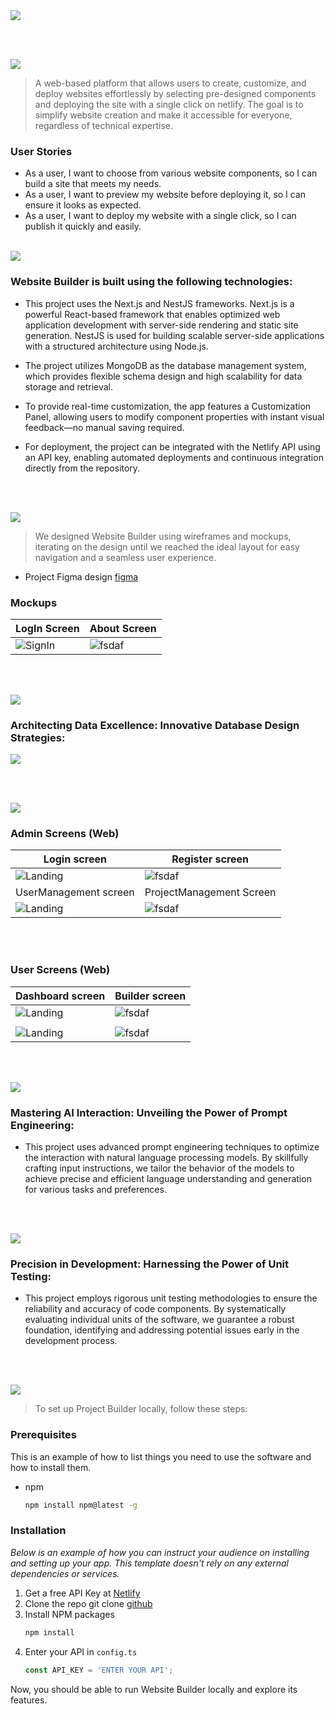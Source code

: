  <img src="./readme/title1.svg"/>

<br><br>

<!-- project philosophy -->
<img src="./readme/title2.svg"/>

> A web-based platform that allows users to create, customize, and deploy websites effortlessly by selecting pre-designed components and deploying the site with a single click on netlify. The goal is to simplify website creation and make it accessible for everyone, regardless of technical expertise.


### User Stories
- As a user, I want to choose from various website components, so I can build a site that meets my needs.
- As a user, I want to preview my website before deploying it, so I can ensure it looks as expected.
- As a user, I want to deploy my website with a single click, so I can publish it quickly and easily.
<br><br>
<!-- Tech stack -->
<img src="./readme/title3.svg"/>

###  Website Builder is built using the following technologies:

- This project uses the Next.js and NestJS frameworks. Next.js is a powerful React-based framework that enables optimized web application development with server-side rendering and static site generation. NestJS is used for building scalable server-side applications with a structured architecture using Node.js.

- The project utilizes MongoDB as the database management system, which provides flexible schema design and high scalability for data storage and retrieval.

- To provide real-time customization, the app features a Customization Panel, allowing users to modify component properties with instant visual feedback—no manual saving required.

- For deployment, the project can be integrated with the Netlify API using an API key, enabling automated deployments and continuous integration directly from the repository.


<br><br>
<!-- UI UX -->
<img src="./readme/title4.svg"/>


> We designed Website Builder using wireframes and mockups, iterating on the design until we reached the ideal layout for easy navigation and a seamless user experience.

- Project Figma design [figma](https://www.figma.com/file/LsuOx5Wnh5YTGSEtrgvz4l/Purrfect-Pals?type=design&node-id=257%3A79&mode=design&t=adzbABt5hbb91ucZ-1)


### Mockups
| LogIn Screen | About Screen |
| ---| ---|
| ![SignIn](./readme/sign%20in.png) | ![fsdaf](./readme/Desktop%20-%205%20(1).png) |

<br><br>

<!-- Database Design -->
<img src="./readme/title5.svg"/>

###  Architecting Data Excellence: Innovative Database Design Strategies:

<img src="./readme/image.png"/>


<br><br>


<!-- Implementation -->
<img src="./readme/title6.svg"/>


### Admin Screens (Web)
| Login screen  | Register screen |
| ---| ---|
| ![Landing](./readme/Screenshot%20(254).png) | ![fsdaf](./readme/register.png) |
| UserManagement screen  | ProjectManagement Screen |
| ![Landing](./readme/usermanage.png) | ![fsdaf](./readme/projectmanage.png) |

<br><br>
### User Screens (Web)
| Dashboard screen  | Builder screen |
| ---| ---|
| ![Landing](./readme/userdashboard.png) | ![fsdaf](./readme/BuilderPage.png) |
| | |
| ![Landing](./readme/BuilderPage1.png) | ![fsdaf](./readme/BuilderPage2.png) |

<br><br>


<!-- Prompt Engineering -->
<img src="./readme/title7.svg"/>

###  Mastering AI Interaction: Unveiling the Power of Prompt Engineering:

- This project uses advanced prompt engineering techniques to optimize the interaction with natural language processing models. By skillfully crafting input instructions, we tailor the behavior of the models to achieve precise and efficient language understanding and generation for various tasks and preferences.

<br><br>



<!-- Unit Testing -->
<img src="./readme/title9.svg"/>

###  Precision in Development: Harnessing the Power of Unit Testing:

- This project employs rigorous unit testing methodologies to ensure the reliability and accuracy of code components. By systematically evaluating individual units of the software, we guarantee a robust foundation, identifying and addressing potential issues early in the development process.

<br><br>


<!-- How to run -->
<img src="./readme/title10.svg"/>

> To set up Project Builder  locally, follow these steps:

### Prerequisites

This is an example of how to list things you need to use the software and how to install them.
* npm
  ```sh
  npm install npm@latest -g
  ```

### Installation

_Below is an example of how you can instruct your audience on installing and setting up your app. This template doesn't rely on any external dependencies or services._

1. Get a free API Key at [Netlify](https://docs.netlify.com/api/get-started/)
2. Clone the repo
   git clone [github](git@github.com:Zaynabmama/WebsiteBuilder.git)
3. Install NPM packages
   ```sh
   npm install
   ```
4. Enter your API in `config.ts`
   ```js
   const API_KEY = 'ENTER YOUR API';
   ```

Now, you should be able to run Website Builder locally and explore its features.
